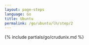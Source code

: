 ```yaml
---
layout: page-steps
language: Go
title: Ubuntu
permalink: /go/ubuntu/lh/step/2
---
```


{% include partials/go/crudunix.md %}
